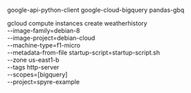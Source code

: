 google-api-python-client
google-cloud-bigquery
pandas-gbq

gcloud compute instances create weatherhistory \
     --image-family=debian-8 \
     --image-project=debian-cloud \
     --machine-type=f1-micro \
     --metadata-from-file startup-script=startup-script.sh \
     --zone us-east1-b \
     --tags http-server \
     --scopes=[bigquery] \
     --project=spyre-example

